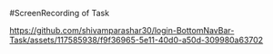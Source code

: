 

#ScreenRecording of Task



https://github.com/shivamparashar30/login-BottomNavBar-Task/assets/117585938/f9f36965-5e11-40d0-a50d-309980a63702

